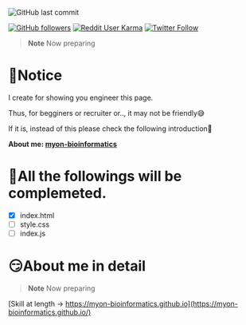 ![GitHub last commit](https://img.shields.io/github/last-commit/myon-bioinformatics/myon-bioinformatics.github.io)

[![GitHub followers](https://img.shields.io/github/followers/myon-bioinformatics?style=social)](https://github.com/myon-bioinformatics)
[![Reddit User Karma](https://img.shields.io/reddit/user-karma/combined/myon_reddit?style=social)](https://www.reddit.com/user/myon_reddit/)
[![Twitter Follow](https://img.shields.io/twitter/follow/myonitbusiness?style=social)](https://twitter.com/myonitbusiness)

>__Note__ Now preparing

# 🤠Notice
I create for showing you engineer this page.

Thus, for begginers or recruiter or.., it may not be friendly😅

If it is, instead of this please check the following introduction🫡

**About me: [myon-bioinformatics](https://github.com/myon-bioinformatics/myon-bioinformatics)**


# 🤧All the followings will be complemeted.
- [x] index.html
- [ ] style.css
- [ ] index.js

# 😏About me in detail
>__Note__ Now preparing

[Skill at length → https://myon-bioinformatics.github.io](https://myon-bioinformatics.github.io/)

